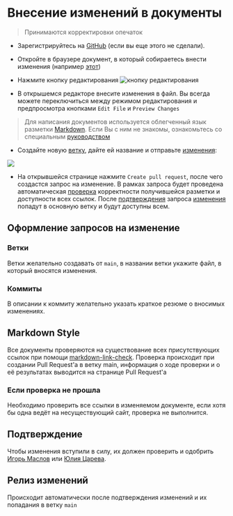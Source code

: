 # Внесение изменений в документы

> Принимаются корректировки опечаток

- Зарегистрируйтесь на [GitHub](https://github.com/) (если вы еще этого не сделали).

- Откройте в браузере документ, в который собираетесь внести изменения (например [этот](https://github.com/Tinkoff/career/blob/main/interview/README.md))

- Нажмите кнопку редактирования ![кнопку редактирования](http://s.csssr.ru/U2Y7B7QMD/chrome_2021-01-27_11-37-34.png)

- В открышемся редакторе внесите изменения в файл. Вы всегда можете переключиться между режимом редактирования и предпросмотра кнопками `Edit File` и `Preview Changes`

> Для написания документов используется облегченный язык разметки [Markdown](https://ru.wikipedia.org/wiki/Markdown). Если Вы с ним не знакомы, ознакомьтесь со специальным [руководством](https://github.com/adam-p/markdown-here/wiki/Markdown-Cheatsheet)

- Создайте новую [ветку](https://github.com/Tinkoff/career/blob/main/CONTRIBUTING.md#ветки), дайте ей название и отправьте [изменения](https://github.com/Tinkoff/career/blob/main/CONTRIBUTING.md#коммиты):

![](http://s.csssr.ru/U2Y7B7QMD/chrome_2021-01-27_12-00-37.png)

- На открывшейся странице нажмите `Create pull request`, после чего создастся запрос на изменение. В рамках запроса будет проведена автоматическая [проверка](https://github.com/Tinkoff/career/blob/main/CONTRIBUTING.md#markdown-style) корректности получившейся разметки и доступности всех ссылок. После [подтверждения](https://github.com/Tinkoff/career/blob/main/CONTRIBUTING.md#подтверждение) запроса [изменения](https://github.com/Tinkoff/career/blob/main/CONTRIBUTING.md#релиз-изменений) попадут в основную ветку и будут доступны всем.

## Оформление запросов на изменение

### Ветки

Ветки желательно создавать от `main`, в названии ветки укажите файл, в который вносятся изменения.

### Коммиты

В описании к коммиту желательно указать краткое резюме о вносимых изменениях.

## Markdown Style

Все документы проверяются на существование всех присутствующих ссылок при помощи [markdown-link-check](https://github.com/tcort/markdown-link-check). Проверка происходит при создании Pull Request'а в ветку main, информация о ходе проверки и о её результатах выводится на странице Pull Request'a

### Если проверка не прошла

Необходимо проверить все ссылки в изменяемом документе, если хотя бы одна ведёт на несуществующий сайт, проверка не выполнится.

## Подтверждение

Чтобы изменения вступили в силу, их должен проверить и одобрить [Игорь Маслов](https://github.com/MaslovIgor) или [Юлия Царева](https://github.com/YuliaTsareva).

## Релиз изменений

Происходит автоматически после подтверждения изменений и их попадания в ветку `main`
